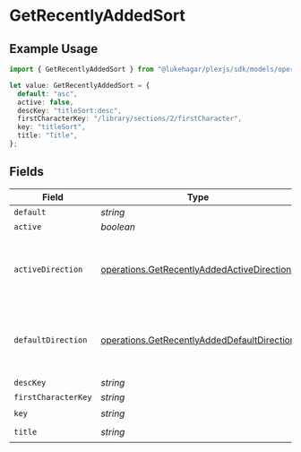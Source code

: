 # GetRecentlyAddedSort

## Example Usage

```typescript
import { GetRecentlyAddedSort } from "@lukehagar/plexjs/sdk/models/operations";

let value: GetRecentlyAddedSort = {
  default: "asc",
  active: false,
  descKey: "titleSort:desc",
  firstCharacterKey: "/library/sections/2/firstCharacter",
  key: "titleSort",
  title: "Title",
};
```

## Fields

| Field                                                                                                             | Type                                                                                                              | Required                                                                                                          | Description                                                                                                       | Example                                                                                                           |
| ----------------------------------------------------------------------------------------------------------------- | ----------------------------------------------------------------------------------------------------------------- | ----------------------------------------------------------------------------------------------------------------- | ----------------------------------------------------------------------------------------------------------------- | ----------------------------------------------------------------------------------------------------------------- |
| `default`                                                                                                         | *string*                                                                                                          | :heavy_minus_sign:                                                                                                | N/A                                                                                                               | asc                                                                                                               |
| `active`                                                                                                          | *boolean*                                                                                                         | :heavy_minus_sign:                                                                                                | N/A                                                                                                               | false                                                                                                             |
| `activeDirection`                                                                                                 | [operations.GetRecentlyAddedActiveDirection](../../../sdk/models/operations/getrecentlyaddedactivedirection.md)   | :heavy_minus_sign:                                                                                                | The direction of the sort. Can be either `asc` or `desc`.<br/>                                                    | asc                                                                                                               |
| `defaultDirection`                                                                                                | [operations.GetRecentlyAddedDefaultDirection](../../../sdk/models/operations/getrecentlyaddeddefaultdirection.md) | :heavy_minus_sign:                                                                                                | The direction of the sort. Can be either `asc` or `desc`.<br/>                                                    | asc                                                                                                               |
| `descKey`                                                                                                         | *string*                                                                                                          | :heavy_minus_sign:                                                                                                | N/A                                                                                                               | titleSort:desc                                                                                                    |
| `firstCharacterKey`                                                                                               | *string*                                                                                                          | :heavy_minus_sign:                                                                                                | N/A                                                                                                               | /library/sections/2/firstCharacter                                                                                |
| `key`                                                                                                             | *string*                                                                                                          | :heavy_check_mark:                                                                                                | N/A                                                                                                               | titleSort                                                                                                         |
| `title`                                                                                                           | *string*                                                                                                          | :heavy_check_mark:                                                                                                | N/A                                                                                                               | Title                                                                                                             |